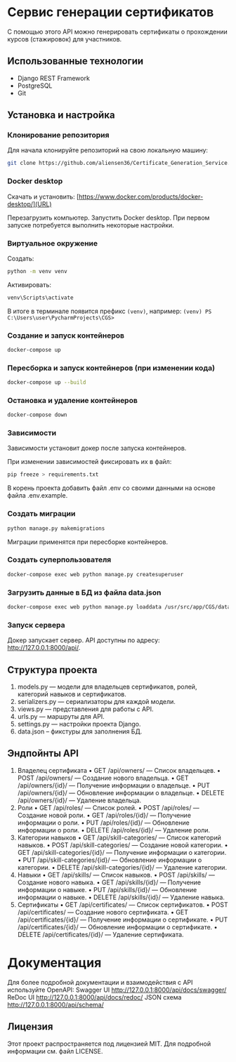 # Сервис генерации сертификатов

С помощью этого API можно генерировать сертификаты о прохождении курсов (стажировок) для участников.

## Использованные технологии

- Django REST Framework
- PostgreSQL
- Git

## Установка и настройка

### Клонирование репозитория

Для начала клонируйте репозиторий на свою локальную машину:

```bash
git clone https://github.com/aliensen36/Certificate_Generation_Service.git
```

### Docker desktop

Скачать и установить:
[https://www.docker.com/products/docker-desktop/](URL)

Перезагрузить компьютер.
Запустить Docker desktop. При первом запуске потребуется выполнить некоторые настройки.

### Виртуальное окружение
Создать:
```bash
python -m venv venv
```  
Активировать:
```bash
venv\Scripts\activate
```

В итоге в терминале появится префикс `(venv)`, например:
`(venv) PS C:\Users\user\PycharmProjects\CGS>`

### Создание и запуск контейнеров
```bash
docker-compose up
```

### Пересборка и запуск контейнеров (при изменении кода)
```bash
docker-compose up --build
```

### Остановка и удаление контейнеров
```bash
docker-compose down
```

### Зависимости

Зависимости установит докер после запуска контейнеров.

При изменении зависимостей фиксировать их в файл:
```bash
pip freeze > requirements.txt
```
В корень проекта добавить файл .env со своими данными на основе файла .env.example.

### Создать миграции
```bash
python manage.py makemigrations
```
Миграции применятся при пересборке контейнеров.

### Создать суперпользователя
```bash
docker-compose exec web python manage.py createsuperuser
```

### Загрузить данные в БД из файла data.json
```bash
docker-compose exec web python manage.py loaddata /usr/src/app/CGS/data/data.json
```

### Запуск сервера
Докер запускает сервер.
API доступны по адресу: http://127.0.0.1:8000/api/.


## Структура проекта
1.	models.py — модели для владельцев сертификатов, ролей, категорий навыков и сертификатов.
2.	serializers.py — сериализаторы для каждой модели.
3.	views.py — представления для работы с API.
4.	urls.py — маршруты для API.
5.	settings.py — настройки проекта Django.
6.	data.json – фикстуры для заполнения БД.



## Эндпойнты API

1. Владелец сертификата
•	GET /api/owners/ — Список владельцев.
•	POST /api/owners/ — Создание нового владельца.
•	GET /api/owners/{id}/ — Получение информации о владельце.
•	PUT /api/owners/{id}/ — Обновление информации о владельце.
•	DELETE /api/owners/{id}/ — Удаление владельца.
2. Роли
•	GET /api/roles/ — Список ролей.
•	POST /api/roles/ — Создание новой роли.
•	GET /api/roles/{id}/ — Получение информации о роли.
•	PUT /api/roles/{id}/ — Обновление информации о роли.
•	DELETE /api/roles/{id}/ — Удаление роли.
3. Категории навыков
•	GET /api/skill-categories/ — Список категорий навыков.
•	POST /api/skill-categories/ — Создание новой категории.
•	GET /api/skill-categories/{id}/ — Получение информации о категории.
•	PUT /api/skill-categories/{id}/ — Обновление информации о категории.
•	DELETE /api/skill-categories/{id}/ — Удаление категории.
4. Навыки
•	GET /api/skills/ — Список навыков.
•	POST /api/skills/ — Создание нового навыка.
•	GET /api/skills/{id}/ — Получение информации о навыке.
•	PUT /api/skills/{id}/ — Обновление информации о навыке.
•	DELETE /api/skills/{id}/ — Удаление навыка.
5. Сертификаты
•	GET /api/certificates/ — Список сертификатов.
•	POST /api/certificates/ — Создание нового сертификата.
•	GET /api/certificates/{id}/ — Получение информации о сертификате.
•	PUT /api/certificates/{id}/ — Обновление информации о сертификате.
•	DELETE /api/certificates/{id}/ — Удаление сертификата.



# Документация

Для более подробной документации и взаимодействия с API используйте OpenAPI:
Swagger UI http://127.0.0.1:8000/api/docs/swagger/
ReDoc UI http://127.0.0.1:8000/api/docs/redoc/
JSON схема http://127.0.0.1:8000/api/schema/

## Лицензия
Этот проект распространяется под лицензией MIT. Для подробной информации см. файл LICENSE.


